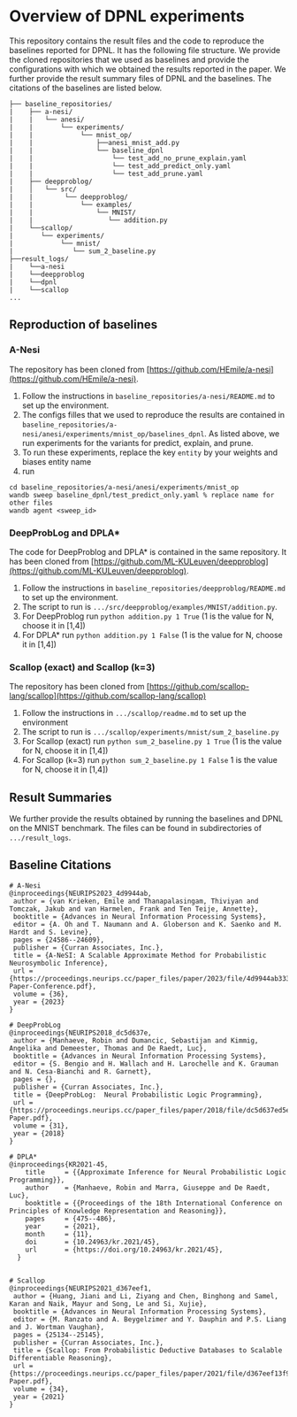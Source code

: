 # Overview of DPNL experiments
This repository contains the result files and the code to reproduce the baselines reported for DPNL. 
It has the following file structure. 
We provide the cloned repositories that we used as baselines and provide the configurations with which we obtained the results reported in the paper. 
We further provide the result summary files of DPNL and the baselines.
The citations of the baselines are listed below. 

```
├── baseline_repositories/
|    ├── a-nesi/
|    |   └── anesi/
|    |       └── experiments/
|    |            └── mnist_op/
|    |                ├──anesi_mnist_add.py
|    |                └── baseline_dpnl 
|    |                    └── test_add_no_prune_explain.yaml
|    |                    └── test_add_predict_only.yaml
|    |                    └── test_add_prune.yaml
|    ├── deepproblog/
|    │   └── src/
|    |        └── deepproblog/
|    |            └── examples/
|    |                └── MNIST/
|    |                   └── addition.py 
|    └──scallop/
|       └── experiments/
|            └── mnist/
|               └── sum_2_baseline.py
├──result_logs/
|    └──a-nesi
|    └──deepproblog
|    └──dpnl
|    └──scallop
...
```

## Reproduction of baselines 

### A-Nesi
The repository has been cloned from [https://github.com/HEmile/a-nesi](https://github.com/HEmile/a-nesi).
1. Follow the instructions in `baseline_repositories/a-nesi/README.md` to set up the environment.
2. The configs filles that we used to reproduce the results are contained in `baseline_repositories/a-nesi/anesi/experiments/mnist_op/baselines_dpnl`. As listed above, we run experiments for the variants for predict, explain, and prune. 
3. To run these experiments, replace the key `entity` by your weights and biases entity name 
4. run
```
cd baseline_repositories/a-nesi/anesi/experiments/mnist_op
wandb sweep baseline_dpnl/test_predict_only.yaml % replace name for other files
wandb agent <sweep_id>
```

### DeepProbLog and DPLA*
The code for DeepProblog and DPLA* is contained in the same repository.
It has been cloned from [https://github.com/ML-KULeuven/deepproblog](https://github.com/ML-KULeuven/deepproblog).
1. Follow the instructions in `baseline_repositories/deepproblog/README.md` to set up the environment.
2. The script to run is `.../src/deepproblog/examples/MNIST/addition.py`.
3. For DeepProblog run ```python addition.py 1 True``` (1 is the value for N, choose it in [1,4])
4. For DPLA* run ```python addition.py 1 False``` (1 is the value for N, choose it in [1,4])


### Scallop (exact) and Scallop (k=3)
The repository has been cloned from [https://github.com/scallop-lang/scallop](https://github.com/scallop-lang/scallop)
1. Follow the instructions in `.../scallop/readme.md` to set up the environment
2. The script to run is `.../scallop/experiments/mnist/sum_2_baseline.py`
3. For Scallop (exact) run `python sum_2_baseline.py 1 True` (1 is the value for N, choose it in [1,4])
4. For Scallop (k=3) run `python sum_2_baseline.py 1 False` 1 is the value for N, choose it in [1,4])

## Result Summaries
We further provide the results obtained by running the baselines and DPNL on the MNIST benchmark. 
The files can be found in subdirectories of `.../result_logs`.


## Baseline Citations

```
# A-Nesi 
@inproceedings{NEURIPS2023_4d9944ab,
 author = {van Krieken, Emile and Thanapalasingam, Thiviyan and Tomczak, Jakub and van Harmelen, Frank and Ten Teije, Annette},
 booktitle = {Advances in Neural Information Processing Systems},
 editor = {A. Oh and T. Naumann and A. Globerson and K. Saenko and M. Hardt and S. Levine},
 pages = {24586--24609},
 publisher = {Curran Associates, Inc.},
 title = {A-NeSI: A Scalable Approximate Method for Probabilistic Neurosymbolic Inference},
 url = {https://proceedings.neurips.cc/paper_files/paper/2023/file/4d9944ab3330fe6af8efb9260aa9f307-Paper-Conference.pdf},
 volume = {36},
 year = {2023}
}

# DeepProbLog
@inproceedings{NEURIPS2018_dc5d637e,
 author = {Manhaeve, Robin and Dumancic, Sebastijan and Kimmig, Angelika and Demeester, Thomas and De Raedt, Luc},
 booktitle = {Advances in Neural Information Processing Systems},
 editor = {S. Bengio and H. Wallach and H. Larochelle and K. Grauman and N. Cesa-Bianchi and R. Garnett},
 pages = {},
 publisher = {Curran Associates, Inc.},
 title = {DeepProbLog:  Neural Probabilistic Logic Programming},
 url = {https://proceedings.neurips.cc/paper_files/paper/2018/file/dc5d637ed5e62c36ecb73b654b05ba2a-Paper.pdf},
 volume = {31},
 year = {2018}
}

# DPLA*
@inproceedings{KR2021-45,
    title     = {{Approximate Inference for Neural Probabilistic Logic Programming}},
    author    = {Manhaeve, Robin and Marra, Giuseppe and De Raedt, Luc},
    booktitle = {{Proceedings of the 18th International Conference on Principles of Knowledge Representation and Reasoning}},
    pages     = {475--486},
    year      = {2021},
    month     = {11},
    doi       = {10.24963/kr.2021/45},
    url       = {https://doi.org/10.24963/kr.2021/45},
  }


# Scallop 
@inproceedings{NEURIPS2021_d367eef1,
 author = {Huang, Jiani and Li, Ziyang and Chen, Binghong and Samel, Karan and Naik, Mayur and Song, Le and Si, Xujie},
 booktitle = {Advances in Neural Information Processing Systems},
 editor = {M. Ranzato and A. Beygelzimer and Y. Dauphin and P.S. Liang and J. Wortman Vaughan},
 pages = {25134--25145},
 publisher = {Curran Associates, Inc.},
 title = {Scallop: From Probabilistic Deductive Databases to Scalable Differentiable Reasoning},
 url = {https://proceedings.neurips.cc/paper_files/paper/2021/file/d367eef13f90793bd8121e2f675f0dc2-Paper.pdf},
 volume = {34},
 year = {2021}
}

```




